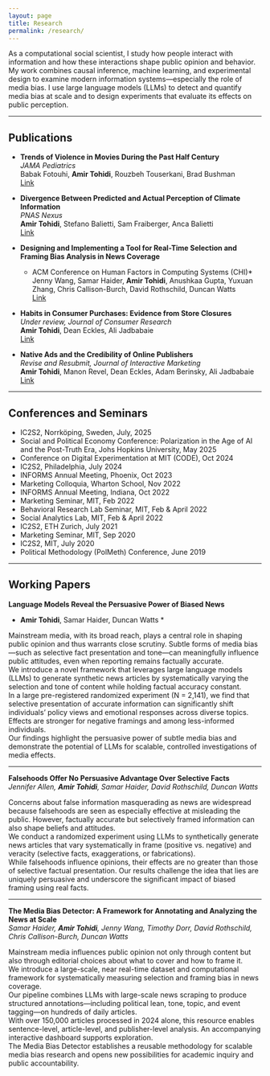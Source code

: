 ```yaml
---
layout: page
title: Research
permalink: /research/
---
```


As a computational social scientist, I study how people interact with information and how these interactions shape public opinion and behavior. My work combines causal inference, machine learning, and experimental design to examine modern information systems—especially the role of media bias. I use large language models (LLMs) to detect and quantify media bias at scale and to design experiments that evaluate its effects on public perception.

---

## Publications

- **Trends of Violence in Movies During the Past Half Century**  
  *JAMA Pediatrics*  
  Babak Fotouhi, **Amir Tohidi**, Rouzbeh Touserkani, Brad Bushman  
  [Link](https://jamanetwork.com/journals/jamapediatrics/article-abstract/2828322#google_vignette)

- **Divergence Between Predicted and Actual Perception of Climate Information**  
  *PNAS Nexus*  
  **Amir Tohidi**, Stefano Balietti, Sam Fraiberger, Anca Balietti  
  [Link](https://academic.oup.com/pnasnexus/advance-article/doi/10.1093/pnasnexus/pgaf084/8082923)

- **Designing and Implementing a Tool for Real-Time Selection and Framing Bias Analysis in News Coverage**  
  * ACM Conference on Human Factors in Computing Systems (CHI)*  
  Jenny Wang, Samar Haider, **Amir Tohidi**, Anushkaa Gupta, Yuxuan Zhang, Chris Callison-Burch, David Rothschild, Duncan Watts  
  [Link](https://arxiv.org/abs/2502.06009)

- **Habits in Consumer Purchases: Evidence from Store Closures**  
  *Under review, Journal of Consumer Research*  
  **Amir Tohidi**, Dean Eckles, Ali Jadbabaie  
  [Link](https://papers.ssrn.com/sol3/papers.cfm?abstract_id=4077391)

- **Native Ads and the Credibility of Online Publishers**  
  *Revise and Resubmit, Journal of Interactive Marketing*  
  **Amir Tohidi**, Manon Revel, Dean Eckles, Adam Berinsky, Ali Jadbabaie  
  [Link](https://psyarxiv.com/8vbup/)

---

## Conferences and Seminars
- IC2S2, Norrköping, Sweden, July, 2025
- Social and Political Economy Conference: Polarization in the Age of AI and the Post-Truth Era, Johs Hopkins University, May 2025
- Conference on Digital Experimentation at MIT (CODE), Oct 2024  
- IC2S2, Philadelphia, July 2024
- INFORMS Annual Meeting, Phoenix, Oct 2023  
- Marketing Colloquia, Wharton School, Nov 2022  
- INFORMS Annual Meeting, Indiana, Oct 2022  
- Marketing Seminar, MIT, Feb 2022  
- Behavioral Research Lab Seminar, MIT, Feb & April 2022  
- Social Analytics Lab, MIT, Feb & April 2022  
- IC2S2, ETH Zurich, July 2021  
- Marketing Seminar, MIT, Sep 2020  
- IC2S2, MIT, July 2020  
- Political Methodology (PolMeth) Conference, June 2019

---

## Working Papers

**Language Models Reveal the Persuasive Power of Biased News**  
* **Amir Tohidi**, Samar Haider, Duncan Watts *  

Mainstream media, with its broad reach, plays a central role in shaping public opinion and thus warrants close scrutiny. Subtle forms of media bias—such as selective fact presentation and tone—can meaningfully influence public attitudes, even when reporting remains factually accurate.  
We introduce a novel framework that leverages large language models (LLMs) to generate synthetic news articles by systematically varying the selection and tone of content while holding factual accuracy constant.  
In a large pre-registered randomized experiment (N = 2,141), we find that selective presentation of accurate information can significantly shift individuals’ policy views and emotional responses across diverse topics. Effects are stronger for negative framings and among less-informed individuals.  
Our findings highlight the persuasive power of subtle media bias and demonstrate the potential of LLMs for scalable, controlled investigations of media effects.

---

**Falsehoods Offer No Persuasive Advantage Over Selective Facts**  
*Jennifer Allen, **Amir Tohidi**, Samar Haider, David Rothschild, Duncan Watts*  

Concerns about false information masquerading as news are widespread because falsehoods are seen as especially effective at misleading the public. However, factually accurate but selectively framed information can also shape beliefs and attitudes.  
We conduct a randomized experiment using LLMs to synthetically generate news articles that vary systematically in frame (positive vs. negative) and veracity (selective facts, exaggerations, or fabrications).  
While falsehoods influence opinions, their effects are no greater than those of selective factual presentation. Our results challenge the idea that lies are uniquely persuasive and underscore the significant impact of biased framing using real facts.

---

**The Media Bias Detector: A Framework for Annotating and Analyzing the News at Scale**  
*Samar Haider, **Amir Tohidi**, Jenny Wang, Timothy Dorr, David Rothschild, Chris Callison-Burch, Duncan Watts*  

Mainstream media influences public opinion not only through content but also through editorial choices about what to cover and how to frame it.  
We introduce a large-scale, near real-time dataset and computational framework for systematically measuring selection and framing bias in news coverage.  
Our pipeline combines LLMs with large-scale news scraping to produce structured annotations—including political lean, tone, topic, and event tagging—on hundreds of daily articles.  
With over 150,000 articles processed in 2024 alone, this resource enables sentence-level, article-level, and publisher-level analysis. An accompanying interactive dashboard supports exploration.  
The Media Bias Detector establishes a reusable methodology for scalable media bias research and opens new possibilities for academic inquiry and public accountability.
